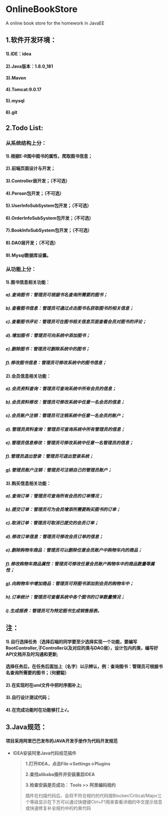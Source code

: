 # OnlineBookStore
A online book store for the homework in JavaEE

## 1.软件开发环境：
#### 1).IDE：idea
#### 2).Java版本：1.8.0_181
#### 3).Maven
#### 4).Tomcat:9.0.17
#### 5).mysql
#### 6).git

## 2.Todo List:
### 从系统结构上分：
#### 1).根据E-R图中图书的属性，爬取图书信息；
#### 2).前端页面设计与开发；
#### 3).Controller层开发；（不可选）
#### 4).Person包开发；（不可选）
#### 5).UserInfoSubSystem包开发；（不可选）
#### 6).OrderInfoSubSystem包开发；（不可选）
#### 7).BookInfoSubSystem包开发；（不可选）
#### 8).DAO层开发；（不可选）
#### 9).Mysql数据库设置。
### 从功能上分：
#### 1).图书信息相关功能：
##### a).查询图书：管理员可根据书名查询所需要的图书；
##### b).查看图书信息：管理员可通过点击图书名获取图书的相关信息；
##### c).查看图书评论：管理员可在图书相关信息页面查看会员对图书的评论；
##### d).增加图书：管理员可向系统中添加图书；
##### e).删除图书：管理员可删除系统中的图书；
##### f).修改图书信息：管理员可修改系统中的图书信息；
#### 2).会员信息相关功能：
##### a).会员资料查询：管理员可查询系统中所有会员的信息；
##### b).会员资料修改：管理员可修改系统中任意一名会员的信息；
##### c).会员账户注销：管理员可注销系统中任意一名会员的账户；
##### d).管理员资料查询：管理员可查询系统中所有管理员的信息；
##### e).管理员信息修改：管理员可修改系统中任意一名管理员的信息；
##### f).管理员退出登录：管理员可退出登录系统；
##### g).管理员账户注销：管理员可注销自己的管理员账户；
#### 3).购买信息相关功能：
##### a).查询订单：管理员可查询所有会员的订单情况；
##### b).提交订单：管理员可为会员增添所需要购买图书的订单；
##### c).取消订单：管理员可取消已提交的会员订单；
##### d).修改订单信息：管理员可修改会员订单的信息；
##### e).删除购物车商品：管理员可以删除任意会员账户中购物车内的商品；
##### f).修改购物车商品属性：管理员可修改任意会员账户购物车中的商品数量等属性；
##### g).向购物车中增加商品：管理员可将图书添加到会员的购物车中；
##### h).订单统计：管理员可查看系统中各个图书的订单数量情况；
##### i).生成报表：管理员可为特定图书生成销售报表。



## 注：
#### 1).自行选择任务（选择后端的同学要至少选择实现一个功能，要编写RootController,子Controller以及对应的类与DAO层），设计包内的类，编写好API文档并及时沟通和更新;
#### 选择任务后，在任务后面加上（名字）以示辨认，例：查询图书：管理员可根据书名查询所需要的图书；（何健聪）
#### 2).在实现时在uml文件中把时序图补上;
#### 3).自行设计测试代码；
#### 4).在完成功能时在功能够打上√。

## 3.Java规范：
#### 项目采用阿里巴巴发布的JAVA开发手册作为代码开发规范

* IDEA安装阿里Java代码规范插件

  > **1.打开IDEA，点击File->Settings->Plugins**
  >
  > **2.查找alibaba插件并安装重启IDEA**
  >
  > **3.检查安装是否成功：  Tools >> 阿里编码规约**
  >
  > 插件在扫描代码后，会将不符合规约的代码按Blocker/Critical/Major三个等级显示在下方可以通过快捷键Ctrl+F1用来查看详细的中文提示信息或快速修复补全规约中的约束代码